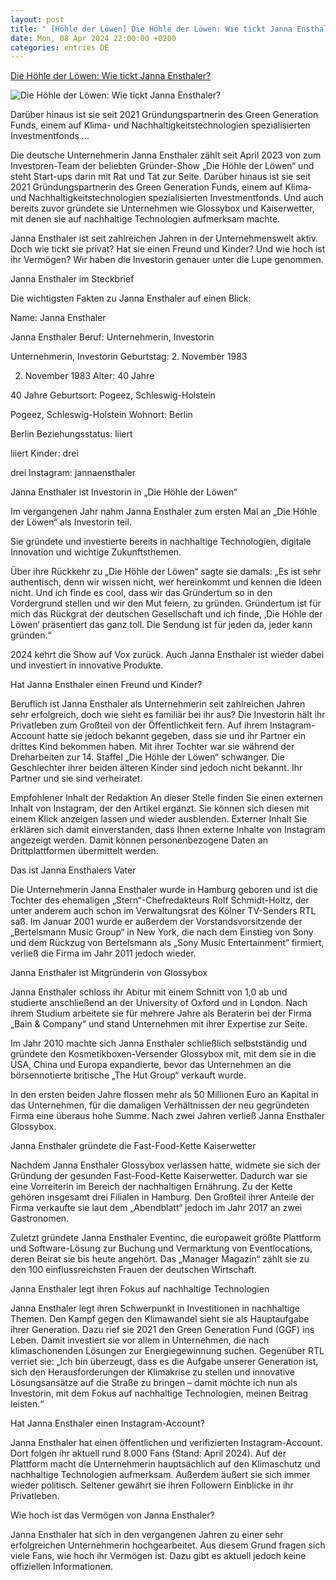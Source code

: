 ```yaml
---
layout: post
title: " [Höhle der Löwen] Die Höhle der Löwen: Wie tickt Janna Ensthaler?"
date: Mon, 08 Apr 2024 22:00:00 +0200
categories: entries DE
---
```

[Die Höhle der Löwen: Wie tickt Janna Ensthaler?](https://www.swp.de/panorama/personen/janna-ensthaler-die-hoehle-der-loewen-kinder-alter-freund-vater-instagram-unternehmen-vermoegen-73508671.html)

![Die Höhle der Löwen: Wie tickt Janna Ensthaler?](https://www.swp.de/imgs/07/1/3/1/1/9/0/7/4/7/tok_0b6854eb3c702a3b11c1cd3ca44fd322/w1200_h675_x802_y230_333C4-c9d73de383cf1c7a.jpeg)

Darüber hinaus ist sie seit 2021 Gründungspartnerin des Green Generation Funds, einem auf Klima- und Nachhaltigkeitstechnologien spezialisierten Investmentfonds ...

Die deutsche Unternehmerin Janna Ensthaler zählt seit April 2023 von zum Investoren-Team der beliebten Gründer-Show „Die Höhle der Löwen“ und steht Start-ups darin mit Rat und Tat zur Seite. Darüber hinaus ist sie seit 2021 Gründungspartnerin des Green Generation Funds, einem auf Klima- und Nachhaltigkeitstechnologien spezialisierten Investmentfonds. Und auch bereits zuvor gründete sie Unternehmen wie Glossybox und Kaiserwetter, mit denen sie auf nachhaltige Technologien aufmerksam machte.

Janna Ensthaler ist seit zahlreichen Jahren in der Unternehmenswelt aktiv. Doch wie tickt sie privat? Hat sie einen Freund und Kinder? Und wie hoch ist ihr Vermögen? Wir haben die Investorin genauer unter die Lupe genommen.

Janna Ensthaler im Steckbrief

Die wichtigsten Fakten zu Janna Ensthaler auf einen Blick:

Name: Janna Ensthaler

Janna Ensthaler Beruf: Unternehmerin, Investorin

Unternehmerin, Investorin Geburtstag: 2. November 1983

2. November 1983 Alter: 40 Jahre

40 Jahre Geburtsort: Pogeez, Schleswig-Holstein

Pogeez, Schleswig-Holstein Wohnort: Berlin

Berlin Beziehungsstatus: liiert

liiert Kinder: drei

drei Instagram: jannaensthaler

Janna Ensthaler ist Investorin in „Die Höhle der Löwen“

Im vergangenen Jahr nahm Janna Ensthaler zum ersten Mal an „Die Höhle der Löwen“ als Investorin teil.

Sie gründete und investierte bereits in nachhaltige Technologien, digitale Innovation und wichtige Zukunftsthemen.

Über ihre Rückkehr zu „Die Höhle der Löwen“ sagte sie damals: „Es ist sehr authentisch, denn wir wissen nicht, wer hereinkommt und kennen die Ideen nicht. Und ich finde es cool, dass wir das Gründertum so in den Vordergrund stellen und wir den Mut feiern, zu gründen. Gründertum ist für mich das Rückgrat der deutschen Gesellschaft und ich finde, ‚Die Höhle der Löwen‘ präsentiert das ganz toll. Die Sendung ist für jeden da, jeder kann gründen.“

2024 kehrt die Show auf Vox zurück. Auch Janna Ensthaler ist wieder dabei und investiert in innovative Produkte.

Hat Janna Ensthaler einen Freund und Kinder?

Beruflich ist Janna Ensthaler als Unternehmerin seit zahlreichen Jahren sehr erfolgreich, doch wie sieht es familiär bei ihr aus? Die Investorin hält ihr Privatleben zum Großteil von der Öffentlichkeit fern. Auf ihrem Instagram-Account hatte sie jedoch bekannt gegeben, dass sie und ihr Partner ein drittes Kind bekommen haben. Mit ihrer Tochter war sie während der Dreharbeiten zur 14. Staffel „Die Höhle der Löwen“ schwanger. Die Geschlechter ihrer beiden älteren Kinder sind jedoch nicht bekannt. Ihr Partner und sie sind verheiratet.

Empfohlener Inhalt der Redaktion An dieser Stelle finden Sie einen externen Inhalt von Instagram, der den Artikel ergänzt. Sie können sich diesen mit einem Klick anzeigen lassen und wieder ausblenden. Externer Inhalt Sie erklären sich damit einverstanden, dass Ihnen externe Inhalte von Instagram angezeigt werden. Damit können personenbezogene Daten an Drittplattformen übermittelt werden.

Das ist Janna Ensthalers Vater

Die Unternehmerin Janna Ensthaler wurde in Hamburg geboren und ist die Tochter des ehemaligen „Stern“-Chefredakteurs Rolf Schmidt-Holtz, der unter anderem auch schon im Verwaltungsrat des Kölner TV-Senders RTL saß. Im Januar 2001 wurde er außerdem der Vorstandsvorsitzende der „Bertelsmann Music Group“ in New York, die nach dem Einstieg von Sony und dem Rückzug von Bertelsmann als „Sony Music Entertainment“ firmiert, verließ die Firma im Jahr 2011 jedoch wieder.

Janna Ensthaler ist Mitgründerin von Glossybox

Janna Ensthaler schloss ihr Abitur mit einem Schnitt von 1,0 ab und studierte anschließend an der University of Oxford und in London. Nach ihrem Studium arbeitete sie für mehrere Jahre als Beraterin bei der Firma „Bain & Company“ und stand Unternehmen mit ihrer Expertise zur Seite.

Im Jahr 2010 machte sich Janna Ensthaler schließlich selbstständig und gründete den Kosmetikboxen-Versender Glossybox mit, mit dem sie in die USA, China und Europa expandierte, bevor das Unternehmen an die börsennotierte britische „The Hut Group“ verkauft wurde.

In den ersten beiden Jahre flossen mehr als 50 Millionen Euro an Kapital in das Unternehmen, für die damaligen Verhältnissen der neu gegründeten Firma eine überaus hohe Summe. Nach zwei Jahren verließ Janna Ensthaler Glossybox.

Janna Ensthaler gründete die Fast-Food-Kette Kaiserwetter

Nachdem Janna Ensthaler Glossybox verlassen hatte, widmete sie sich der Gründung der gesunden Fast-Food-Kette Kaiserwetter. Dadurch war sie eine Vorreiterin im Bereich der nachhaltigen Ernährung. Zu der Kette gehören insgesamt drei Filialen in Hamburg. Den Großteil ihrer Anteile der Firma verkaufte sie laut dem „Abendblatt“ jedoch im Jahr 2017 an zwei Gastronomen.

Zuletzt gründete Janna Ensthaler Eventinc, die europaweit größte Plattform und Software-Lösung zur Buchung und Vermarktung von Eventlocations, deren Beirat sie bis heute angehört. Das „Manager Magazin“ zählt sie zu den 100 einflussreichsten Frauen der deutschen Wirtschaft.

Janna Ensthaler legt ihren Fokus auf nachhaltige Technologien

Janna Ensthaler legt ihren Schwerpunkt in Investitionen in nachhaltige Themen. Den Kampf gegen den Klimawandel sieht sie als Hauptaufgabe ihrer Generation. Dazu rief sie 2021 den Green Generation Fund (GGF) ins Leben. Damit investiert sie vor allem in Unternehmen, die nach klimaschonenden Lösungen zur Energiegewinnung suchen. Gegenüber RTL verriet sie: „Ich bin überzeugt, dass es die Aufgabe unserer Generation ist, sich den Herausforderungen der Klimakrise zu stellen und innovative Lösungsansätze auf die Straße zu bringen – damit möchte ich nun als Investorin, mit dem Fokus auf nachhaltige Technologien, meinen Beitrag leisten.“

Hat Janna Ensthaler einen Instagram-Account?

Janna Ensthaler hat einen öffentlichen und verifizierten Instagram-Account. Dort folgen ihr aktuell rund 8.000 Fans (Stand: April 2024). Auf der Plattform macht die Unternehmerin hauptsächlich auf den Klimaschutz und nachhaltige Technologien aufmerksam. Außerdem äußert sie sich immer wieder politisch. Seltener gewährt sie ihren Followern Einblicke in ihr Privatleben.

Wie hoch ist das Vermögen von Janna Ensthaler?

Janna Ensthaler hat sich in den vergangenen Jahren zu einer sehr erfolgreichen Unternehmerin hochgearbeitet. Aus diesem Grund fragen sich viele Fans, wie hoch ihr Vermögen ist. Dazu gibt es aktuell jedoch keine offiziellen Informationen.

